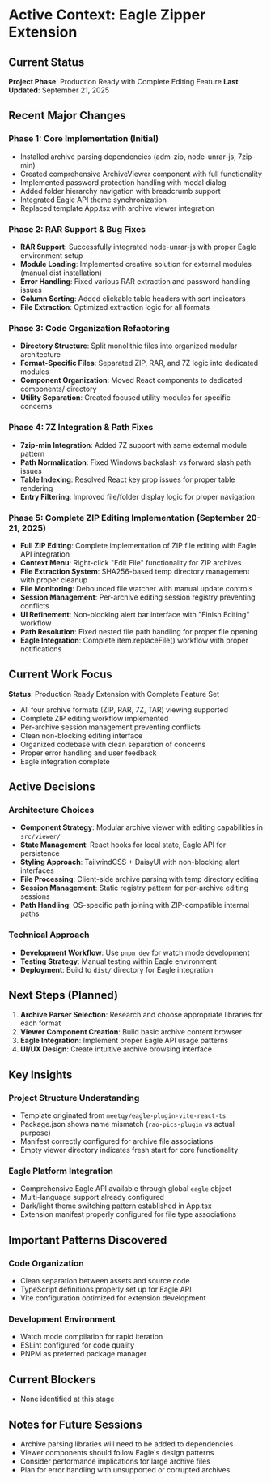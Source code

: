 # Active Context: Eagle Zipper Extension

## Current Status
**Project Phase**: Production Ready with Complete Editing Feature
**Last Updated**: September 21, 2025

## Recent Major Changes

### Phase 1: Core Implementation (Initial)
- Installed archive parsing dependencies (adm-zip, node-unrar-js, 7zip-min)
- Created comprehensive ArchiveViewer component with full functionality
- Implemented password protection handling with modal dialog
- Added folder hierarchy navigation with breadcrumb support
- Integrated Eagle API theme synchronization
- Replaced template App.tsx with archive viewer integration

### Phase 2: RAR Support & Bug Fixes
- **RAR Support**: Successfully integrated node-unrar-js with proper Eagle environment setup
- **Module Loading**: Implemented creative solution for external modules (manual dist installation)
- **Error Handling**: Fixed various RAR extraction and password handling issues
- **Column Sorting**: Added clickable table headers with sort indicators
- **File Extraction**: Optimized extraction logic for all formats

### Phase 3: Code Organization Refactoring
- **Directory Structure**: Split monolithic files into organized modular architecture
- **Format-Specific Files**: Separated ZIP, RAR, and 7Z logic into dedicated modules
- **Component Organization**: Moved React components to dedicated components/ directory
- **Utility Separation**: Created focused utility modules for specific concerns

### Phase 4: 7Z Integration & Path Fixes
- **7zip-min Integration**: Added 7Z support with same external module pattern
- **Path Normalization**: Fixed Windows backslash vs forward slash path issues
- **Table Indexing**: Resolved React key prop issues for proper table rendering
- **Entry Filtering**: Improved file/folder display logic for proper navigation

### Phase 5: Complete ZIP Editing Implementation (September 20-21, 2025)
- **Full ZIP Editing**: Complete implementation of ZIP file editing with Eagle API integration
- **Context Menu**: Right-click "Edit File" functionality for ZIP archives
- **File Extraction System**: SHA256-based temp directory management with proper cleanup
- **File Monitoring**: Debounced file watcher with manual update controls
- **Session Management**: Per-archive editing session registry preventing conflicts
- **UI Refinement**: Non-blocking alert bar interface with "Finish Editing" workflow
- **Path Resolution**: Fixed nested file path handling for proper file opening
- **Eagle Integration**: Complete item.replaceFile() workflow with proper notifications

## Current Work Focus
**Status**: Production Ready Extension with Complete Feature Set
- All four archive formats (ZIP, RAR, 7Z, TAR) viewing supported
- Complete ZIP editing workflow implemented
- Per-archive session management preventing conflicts
- Clean non-blocking editing interface
- Organized codebase with clean separation of concerns
- Proper error handling and user feedback
- Eagle integration complete

## Active Decisions

### Architecture Choices
- **Component Strategy**: Modular archive viewer with editing capabilities in `src/viewer/`
- **State Management**: React hooks for local state, Eagle API for persistence
- **Styling Approach**: TailwindCSS + DaisyUI with non-blocking alert interfaces
- **File Processing**: Client-side archive parsing with temp directory editing
- **Session Management**: Static registry pattern for per-archive editing sessions
- **Path Handling**: OS-specific path joining with ZIP-compatible internal paths

### Technical Approach
- **Development Workflow**: Use `pnpm dev` for watch mode development
- **Testing Strategy**: Manual testing within Eagle environment
- **Deployment**: Build to `dist/` directory for Eagle integration

## Next Steps (Planned)
1. **Archive Parser Selection**: Research and choose appropriate libraries for each format
2. **Viewer Component Creation**: Build basic archive content browser
3. **Eagle Integration**: Implement proper Eagle API usage patterns
4. **UI/UX Design**: Create intuitive archive browsing interface

## Key Insights

### Project Structure Understanding
- Template originated from `meetqy/eagle-plugin-vite-react-ts`
- Package.json shows name mismatch (`rao-pics-plugin` vs actual purpose)
- Manifest correctly configured for archive file associations
- Empty viewer directory indicates fresh start for core functionality

### Eagle Platform Integration
- Comprehensive Eagle API available through global `eagle` object
- Multi-language support already configured
- Dark/light theme switching pattern established in App.tsx
- Extension manifest properly configured for file type associations

## Important Patterns Discovered

### Code Organization
- Clean separation between assets and source code
- TypeScript definitions properly set up for Eagle API
- Vite configuration optimized for extension development

### Development Environment
- Watch mode compilation for rapid iteration
- ESLint configured for code quality
- PNPM as preferred package manager

## Current Blockers
- None identified at this stage

## Notes for Future Sessions
- Archive parsing libraries will need to be added to dependencies
- Viewer components should follow Eagle's design patterns
- Consider performance implications for large archive files
- Plan for error handling with unsupported or corrupted archives